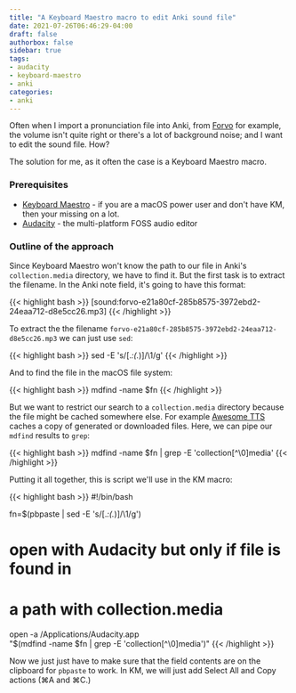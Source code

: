 ```yaml
---
title: "A Keyboard Maestro macro to edit Anki sound file"
date: 2021-07-26T06:46:29-04:00
draft: false
authorbox: false
sidebar: true
tags:
- audacity
- keyboard-maestro
- anki
categories:
- anki
---
```

Often when I import a pronunciation file into Anki, from [Forvo](https://www.forvo.com) for example, the volume isn't quite right or there's a lot of background noise; and I want to edit the sound file. How?

The solution for me, as it often the case is a Keyboard Maestro macro.

### Prerequisites

- [Keyboard Maestro](https://www.keyboardmaestro.com/main/) - if you are a macOS power user and don't have KM, then your missing on a lot.
- [Audacity](https://www.audacityteam.org/) - the multi-platform FOSS audio editor

### Outline of the approach

Since Keyboard Maestro won't know the path to our file in Anki's `collection.media` directory, we have to find it. But the first task is to extract the filename. In the Anki note field, it's going to have this format:

{{< highlight bash >}}
[sound:forvo-e21a80cf-285b8575-3972ebd2-24eaa712-d8e5cc26.mp3]
{{< /highlight >}}

To extract the the filename `forvo-e21a80cf-285b8575-3972ebd2-24eaa712-d8e5cc26.mp3` we can just use `sed`:

{{< highlight bash >}}
sed -E 's/\[.*:(.*)\]/\1/g'
{{< /highlight >}}

And to find the file in the macOS file system:

{{< highlight bash >}}
mdfind -name $fn
{{< /highlight >}}

But we want to restrict our search to a `collection.media` directory because the file might be cached somewhere else. For example [Awesome TTS](https://ankiweb.net/shared/info/301952613) caches a copy of generated or downloaded files. Here, we can pipe our `mdfind` results to `grep`:

{{< highlight bash >}}
mdfind -name $fn | grep -E 'collection[^\0]media'
{{< /highlight >}}

Putting it all together, this is script we'll use in the KM macro:

{{< highlight bash >}}
#!/bin/bash

fn=$(pbpaste | sed -E 's/\[.*:(.*)\]/\1/g')
# open with Audacity but only if file is found in 
# a path with collection.media
open -a /Applications/Audacity.app \
     "$(mdfind -name $fn | grep -E 'collection[^\0]media')"
{{< /highlight >}}

Now we just just have to make sure that the field contents are on the clipboard for `pbpaste` to work. In KM, we will just add Select All and Copy actions (⌘A and ⌘C.)